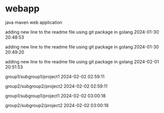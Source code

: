 # webapp

java maven web application

adding new line to the readme file using git package in golang 2024-01-30 20:48:53

adding new line to the readme file using git package in golang 2024-01-30 20:49:20

adding new line to the readme file using git package in golang 2024-02-01 20:51:53

group1/subgroup1/project1 2024-02-02 02:59:11

group2/subgroup2/project2 2024-02-02 02:59:11

group1/subgroup1/project1 2024-02-02 03:00:18

group2/subgroup2/project2 2024-02-02 03:00:18

